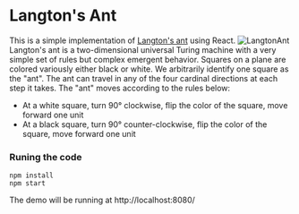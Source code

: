# Langton's Ant
This is a simple implementation of [Langton's ant](https://en.wikipedia.org/wiki/Langton%27s_ant) using React.
![LangtonAnt](https://i.imgur.com/RYzazNv.gif)
Langton's ant is a two-dimensional universal Turing machine with a very simple set of rules but complex emergent behavior.
Squares on a plane are colored variously either black or white. We arbitrarily identify one square as the "ant". The ant can travel in any of the four cardinal directions at each step it takes. The "ant" moves according to the rules below:

* At a white square, turn 90° clockwise, flip the color of the square, move forward one unit
* At a black square, turn 90° counter-clockwise, flip the color of the square, move forward one unit

### Runing the code
```
npm install
npm start
```
The demo will be running at http://localhost:8080/
